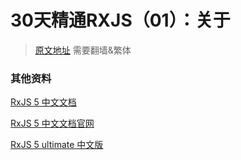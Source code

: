 # 30天精通RXJS（01）：关于




>[原文地址][1] 需要翻墙&繁体


  [1]: http://ithelp.ithome.com.tw/users/20103367/ironman/1199
### 其他资料
[RxJS 5 中文文档](https://github.com/RxJS-CN/RxJS-Docs-CN)

[RxJS 5 中文文档官网](http://cn.rx.js.org/)

[RxJS 5 ultimate 中文版](https://rxjs-cn.github.io/rxjs5-ultimate-cn/)
